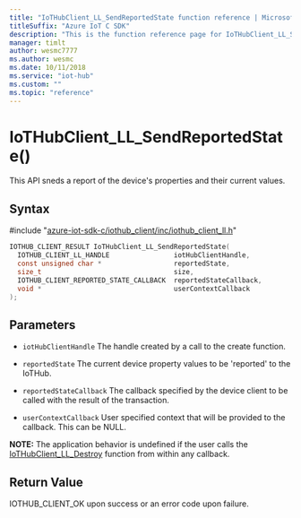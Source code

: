 ```yaml
---                             
title: "IoTHubClient_LL_SendReportedState function reference | Microsoft Docs" 
titleSuffix: "Azure IoT C SDK"            
description: "This is the function reference page for IoTHubClient_LL_SendReportedState() in the Azure IoT C SDK. This SDK is used with the Azure IoT Hub and Azure IoT Hub Device Provisioning Service"            
manager: timlt                 
author: wesmc7777              
ms.author: wesmc               
ms.date: 10/11/2018                    
ms.service: "iot-hub"             
ms.custom: ""                
ms.topic: "reference"        
---                            
```


# IoTHubClient_LL_SendReportedState()

This API sneds a report of the device's properties and their current values.

## Syntax

\#include "[azure-iot-sdk-c/iothub_client/inc/iothub_client_ll.h](../iothub-client-ll-h.md)"  
```C
IOTHUB_CLIENT_RESULT IoTHubClient_LL_SendReportedState(
  IOTHUB_CLIENT_LL_HANDLE                iotHubClientHandle,
  const unsigned char *                  reportedState,
  size_t                                 size,
  IOTHUB_CLIENT_REPORTED_STATE_CALLBACK  reportedStateCallback,
  void *                                 userContextCallback
);
```

## Parameters
* `iotHubClientHandle` The handle created by a call to the create function. 

* `reportedState` The current device property values to be 'reported' to the IoTHub. 

* `reportedStateCallback` The callback specified by the device client to be called with the result of the transaction. 

* `userContextCallback` User specified context that will be provided to the callback. This can be NULL.

**NOTE:** The application behavior is undefined if the user calls the [IoTHubClient_LL_Destroy](../iothub-client-ll-h/iothubclient-ll-destroy.md) function from within any callback.

## Return Value
IOTHUB_CLIENT_OK upon success or an error code upon failure.

